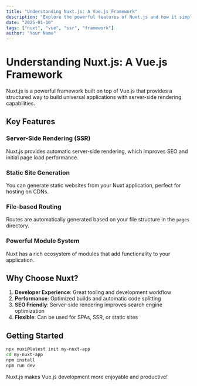 ```yaml
---
title: "Understanding Nuxt.js: A Vue.js Framework"
description: "Explore the powerful features of Nuxt.js and how it simplifies Vue.js development with server-side rendering and static site generation."
date: "2025-01-10"
tags: ["nuxt", "vue", "ssr", "framework"]
author: "Your Name"
---
```


# Understanding Nuxt.js: A Vue.js Framework

Nuxt.js is a powerful framework built on top of Vue.js that provides a structured way to build universal applications with server-side rendering capabilities.

## Key Features

### Server-Side Rendering (SSR)
Nuxt.js provides automatic server-side rendering, which improves SEO and initial page load performance.

### Static Site Generation
You can generate static websites from your Nuxt application, perfect for hosting on CDNs.

### File-based Routing
Routes are automatically generated based on your file structure in the `pages` directory.

### Powerful Module System
Nuxt has a rich ecosystem of modules that add functionality to your application.

## Why Choose Nuxt?

1. **Developer Experience**: Great tooling and development workflow
2. **Performance**: Optimized builds and automatic code splitting
3. **SEO Friendly**: Server-side rendering improves search engine optimization
4. **Flexible**: Can be used for SPAs, SSR, or static sites

## Getting Started

```bash
npx nuxi@latest init my-nuxt-app
cd my-nuxt-app
npm install
npm run dev
```

Nuxt.js makes Vue.js development more enjoyable and productive!
